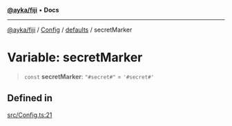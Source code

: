 [**@ayka/fiji**](../../../../../README.md) • **Docs**

***

[@ayka/fiji](../../../../../globals.md) / [Config](../../../README.md) / [defaults](../README.md) / secretMarker

# Variable: secretMarker

> `const` **secretMarker**: `"#secret#"` = `'#secret#'`

## Defined in

[src/Config.ts:21](https://github.com/AndreyMork/fiji/blob/fde791600000fa1e2ba950f5f939a73281ac49cc/src/Config.ts#L21)
